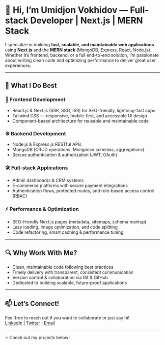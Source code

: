 # 👋 Hi, I’m Umidjon Vokhidov — Full-stack Developer | Next.js | MERN Stack

I specialize in building **fast, scalable, and maintainable web applications** using **Next.js** and the **MERN stack** (MongoDB, Express, React, Node.js). Whether it’s frontend, backend, or a full end-to-end solution, I’m passionate about writing clean code and optimizing performance to deliver great user experiences.

---

## 🚀 What I Do Best

### 🧩 Frontend Development
- React.js & Next.js (SSR, SSG, ISR) for SEO-friendly, lightning-fast apps  
- Tailwind CSS — responsive, mobile-first, and accessible UI design  
- Component-based architecture for reusable and maintainable code  

### ⚙️ Backend Development
- Node.js & Express.js RESTful APIs  
- MongoDB (CRUD operations, Mongoose schemas, aggregations)  
- Secure authentication & authorization (JWT, OAuth)  

### 🛠️ Full-stack Applications
- Admin dashboards & CRM systems  
- E-commerce platforms with secure payment integrations  
- Authentication flows, protected routes, and role-based access control (RBAC)  

### ⚡ Performance & Optimization
- SEO-friendly Next.js pages (metadata, sitemaps, schema markup)  
- Lazy loading, image optimization, and code splitting  
- Code refactoring, smart caching & performance tuning  

---

## 🔍 Why Work With Me?

- Clean, maintainable code following best practices  
- Timely delivery with transparent, consistent communication  
- Version control & collaboration via Git & GitHub  
- Dedicated to building scalable, future-proof applications  

---

## 📫 Let’s Connect!

Feel free to reach out if you want to collaborate or just say hi!  
[LinkedIn](https://www.linkedin.com/in/your-linkedin) | [Twitter](https://twitter.com/your-twitter) | [Email](mailto:your-email@example.com)

---

⭐️ Check out my projects below!  
